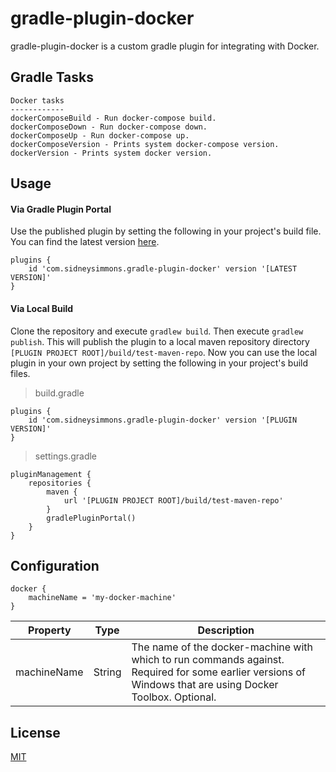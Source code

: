 # gradle-plugin-docker

gradle-plugin-docker is a custom gradle plugin for integrating with Docker.

## Gradle Tasks

```
Docker tasks
------------
dockerComposeBuild - Run docker-compose build.
dockerComposeDown - Run docker-compose down.
dockerComposeUp - Run docker-compose up.
dockerComposeVersion - Prints system docker-compose version.
dockerVersion - Prints system docker version.
```

## Usage

#### Via Gradle Plugin Portal

Use the published plugin by setting the following in your project's build file.  You can find the latest version [here](https://plugins.gradle.org/plugin/com.sidneysimmons.gradle-plugin-docker).

```
plugins {
    id 'com.sidneysimmons.gradle-plugin-docker' version '[LATEST VERSION]'
}
```

#### Via Local Build
Clone the repository and execute `gradlew build`.  Then execute `gradlew publish`.  This will publish the plugin to a local maven repository directory `[PLUGIN PROJECT ROOT]/build/test-maven-repo`.  Now you can use the local plugin in your own project by setting the following in your project's build files.

> build.gradle

```
plugins {
    id 'com.sidneysimmons.gradle-plugin-docker' version '[PLUGIN VERSION]'
}
```

> settings.gradle

```
pluginManagement {
    repositories {
        maven {
            url '[PLUGIN PROJECT ROOT]/build/test-maven-repo'
        }
        gradlePluginPortal()
    }
}
```

## Configuration

```
docker {
    machineName = 'my-docker-machine'
}
```

| Property | Type | Description |
| --- | --- | --- |
| machineName | String | The name of the docker-machine with which to run commands against. Required for some earlier versions of Windows that are using Docker Toolbox. Optional. |

## License
[MIT](https://choosealicense.com/licenses/mit/)